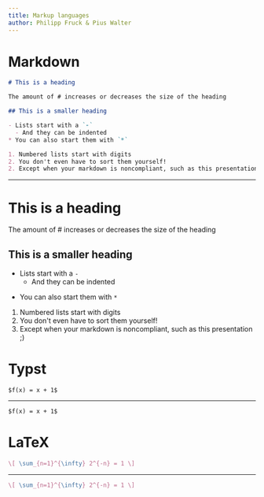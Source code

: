 ```yaml
---
title: Markup languages
author: Philipp Fruck & Pius Walter
---
```


Markdown
===

```markdown
# This is a heading

The amount of # increases or decreases the size of the heading

## This is a smaller heading

- Lists start with a `-`
  - And they can be indented
* You can also start them with `*`

1. Numbered lists start with digits
2. You don't even have to sort them yourself!
2. Except when your markdown is noncompliant, such as this presentation ;)
```

---

# This is a heading

The amount of # increases or decreases the size of the heading

## This is a smaller heading

- Lists start with a `-`
  - And they can be indented
* You can also start them with `*`

1. Numbered lists start with digits
2. You don't even have to sort them yourself!
2. Except when your markdown is noncompliant, such as this presentation ;)

<!-- end_slide -->

Typst
===

```typst
$f(x) = x + 1$
```

---

```typst +render
$f(x) = x + 1$
```

<!-- end_slide -->

LaTeX
===

```latex
\[ \sum_{n=1}^{\infty} 2^{-n} = 1 \]
```

---

```latex +render
\[ \sum_{n=1}^{\infty} 2^{-n} = 1 \]
```
